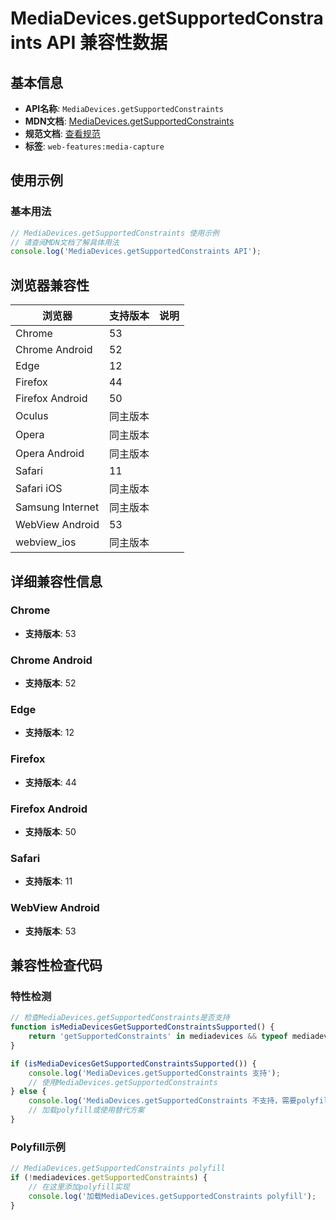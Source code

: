# MediaDevices.getSupportedConstraints API 兼容性数据

## 基本信息

- **API名称**: `MediaDevices.getSupportedConstraints`
- **MDN文档**: [MediaDevices.getSupportedConstraints](https://developer.mozilla.org/docs/Web/API/MediaDevices/getSupportedConstraints)
- **规范文档**: [查看规范](https://w3c.github.io/mediacapture-main/#dom-mediadevices-getsupportedconstraints)
- **标签**: `web-features:media-capture`

## 使用示例

### 基本用法

```javascript
// MediaDevices.getSupportedConstraints 使用示例
// 请查阅MDN文档了解具体用法
console.log('MediaDevices.getSupportedConstraints API');
```

## 浏览器兼容性

| 浏览器 | 支持版本 | 说明 |
|--------|----------|------|
| Chrome | 53 |  |
| Chrome Android | 52 |  |
| Edge | 12 |  |
| Firefox | 44 |  |
| Firefox Android | 50 |  |
| Oculus | 同主版本 |  |
| Opera | 同主版本 |  |
| Opera Android | 同主版本 |  |
| Safari | 11 |  |
| Safari iOS | 同主版本 |  |
| Samsung Internet | 同主版本 |  |
| WebView Android | 53 |  |
| webview_ios | 同主版本 |  |

## 详细兼容性信息

### Chrome

- **支持版本**: 53

### Chrome Android

- **支持版本**: 52

### Edge

- **支持版本**: 12

### Firefox

- **支持版本**: 44

### Firefox Android

- **支持版本**: 50

### Safari

- **支持版本**: 11

### WebView Android

- **支持版本**: 53

## 兼容性检查代码

### 特性检测

```javascript
// 检查MediaDevices.getSupportedConstraints是否支持
function isMediaDevicesGetSupportedConstraintsSupported() {
    return 'getSupportedConstraints' in mediadevices && typeof mediadevices.getSupportedConstraints === 'function';
}

if (isMediaDevicesGetSupportedConstraintsSupported()) {
    console.log('MediaDevices.getSupportedConstraints 支持');
    // 使用MediaDevices.getSupportedConstraints
} else {
    console.log('MediaDevices.getSupportedConstraints 不支持，需要polyfill');
    // 加载polyfill或使用替代方案
}
```

### Polyfill示例

```javascript
// MediaDevices.getSupportedConstraints polyfill
if (!mediadevices.getSupportedConstraints) {
    // 在这里添加polyfill实现
    console.log('加载MediaDevices.getSupportedConstraints polyfill');
}
```

